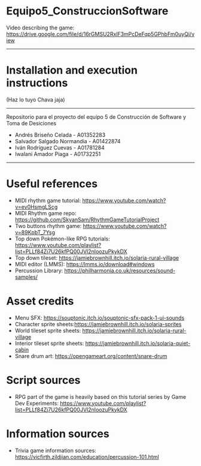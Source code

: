 # Equipo5_ConstruccionSoftware

Video describing the game: https://drive.google.com/file/d/16rGMSU2RxlF3mPcDeFqp5GPhbFm0uyQj/view

---

# Installation and execution instructions

(Haz lo tuyo Chava jaja)

---

Repositorio para el proyecto del equipo 5 de Construcción de Software y Toma de Desiciones
- Andrés Briseño Celada - A01352283
- Salvador Salgado Normandia - A01422874
- Iván Rodríguez Cuevas - A01781284
- Iwalani Amador Piaga - A01732251

---

# Useful references

- MIDI rhythm game tutorial: https://www.youtube.com/watch?v=ev0HsmgLScg
- MIDI Rhythm game repo: https://github.com/SkyanSam/RhythmGameTutorialProject
- Two buttons rhythm game: https://www.youtube.com/watch?v=89KpbT_7Ysg
- Top down Pokémon-like RPG tutorials: https://www.youtube.com/playlist?list=PLLf84Zj7U26kfPQ00JVI2nIoozuPkykDX
- Top down tileset: https://jamiebrownhill.itch.io/solaria-rural-village
- MIDI editor (LMMS): https://lmms.io/download#windows
- Percussion Library: https://philharmonia.co.uk/resources/sound-samples/

# Asset credits
- Menu SFX: https://souptonic.itch.io/souptonic-sfx-pack-1-ui-sounds
- Character sprite sheets:https://jamiebrownhill.itch.io/solaria-sprites
- World tileset sprite sheets: https://jamiebrownhill.itch.io/solaria-rural-village
- Interior tileset sprite sheets: https://jamiebrownhill.itch.io/solaria-quiet-cabin
- Snare drum art: https://opengameart.org/content/snare-drum

# Script sources
- RPG part of the game is heavily based on this tutorial series by Game Dev Experiments: https://www.youtube.com/playlist?list=PLLf84Zj7U26kfPQ00JVI2nIoozuPkykDX

# Information sources
- Trivia game information sources: https://vicfirth.zildjian.com/education/percussion-101.html
